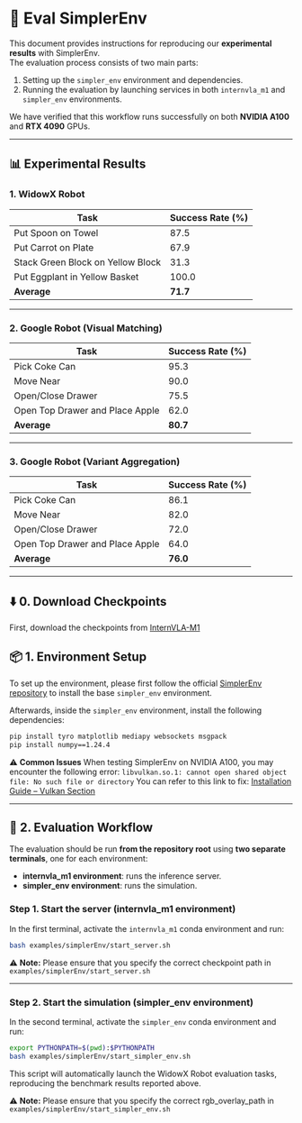 # 🚀 Eval SimplerEnv

This document provides instructions for reproducing our **experimental results** with SimplerEnv.  
The evaluation process consists of two main parts:  

1. Setting up the `simpler_env` environment and dependencies.  
2. Running the evaluation by launching services in both `internvla_m1` and `simpler_env` environments.  

We have verified that this workflow runs successfully on both **NVIDIA A100** and **RTX 4090** GPUs.  

---

## 📊 Experimental Results

### 1. WidowX Robot

| Task                              | Success Rate (%) |
| --------------------------------- | ---------------- |
| Put Spoon on Towel                | 87.5             |
| Put Carrot on Plate               | 67.9             |
| Stack Green Block on Yellow Block | 31.3             |
| Put Eggplant in Yellow Basket     | 100.0            |
| **Average**                       | **71.7**         |

---

### 2. Google Robot (Visual Matching)

| Task                                     | Success Rate (%) |
| ---------------------------------------- | ---------------- |
| Pick Coke Can                            | 95.3             |
| Move Near                                | 90.0             |
| Open/Close Drawer                        | 75.5             |
| Open Top Drawer and Place Apple          | 62.0             |
| **Average**                              | **80.7**         |

---

### 3. Google Robot (Variant Aggregation)

| Task                                     | Success Rate (%) |
| ---------------------------------------- | ---------------- |
| Pick Coke Can                            | 86.1             |
| Move Near                                | 82.0             |
| Open/Close Drawer                        | 72.0             |
| Open Top Drawer and Place Apple          | 64.0             |
| **Average**                              | **76.0**         |

---

## ⬇️ 0. Download Checkpoints
First, download the checkpoints from [InternVLA-M1](https://huggingface.co/InternRobotics/InternVLA-M1)



## 📦 1. Environment Setup

To set up the environment, please first follow the official [SimplerEnv repository](https://github.com/simpler-env/SimplerEnv) to install the base `simpler_env` environment.  

Afterwards, inside the `simpler_env` environment, install the following dependencies:  

```bash
pip install tyro matplotlib mediapy websockets msgpack
pip install numpy==1.24.4
```

⚠️ **Common Issues**
When testing SimplerEnv on NVIDIA A100, you may encounter the following error:
`libvulkan.so.1: cannot open shared object file: No such file or directory`
You can refer to this link to fix: [Installation Guide – Vulkan Section](https://maniskill.readthedocs.io/en/latest/user_guide/getting_started/installation.html#vulkan)

---

## 🚀 2. Evaluation Workflow

The evaluation should be run **from the repository root** using **two separate terminals**, one for each environment:  

- **internvla_m1 environment**: runs the inference server.  
- **simpler_env environment**: runs the simulation.  

### Step 1. Start the server (internvla_m1 environment)

In the first terminal, activate the `internvla_m1` conda environment and run:  

```bash
bash examples/simplerEnv/start_server.sh
```

⚠️ **Note:** Please ensure that you specify the correct checkpoint path in  
`examples/simplerEnv/start_server.sh`  


---

### Step 2. Start the simulation (simpler_env environment)

In the second terminal, activate the `simpler_env` conda environment and run:  

```bash
export PYTHONPATH=$(pwd):$PYTHONPATH
bash examples/simplerEnv/start_simpler_env.sh
```
This script will automatically launch the WidowX Robot evaluation tasks, reproducing the benchmark results reported above.

⚠️ **Note:** Please ensure that you specify the correct rgb_overlay_path in  
`examples/simplerEnv/start_simpler_env.sh`  
